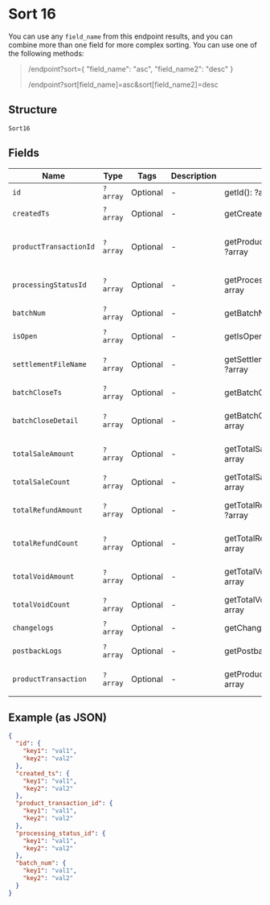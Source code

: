 
# Sort 16

You can use any `field_name` from this endpoint results, and you can combine more than one field for more complex sorting. You can use one of the following methods:

> /endpoint?sort={ "field_name": "asc", "field_name2": "desc" }
> 
> /endpoint?sort[field_name]=asc&sort[field_name2]=desc

## Structure

`Sort16`

## Fields

| Name | Type | Tags | Description | Getter | Setter |
|  --- | --- | --- | --- | --- | --- |
| `id` | `?array` | Optional | - | getId(): ?array | setId(?array id): void |
| `createdTs` | `?array` | Optional | - | getCreatedTs(): ?array | setCreatedTs(?array createdTs): void |
| `productTransactionId` | `?array` | Optional | - | getProductTransactionId(): ?array | setProductTransactionId(?array productTransactionId): void |
| `processingStatusId` | `?array` | Optional | - | getProcessingStatusId(): ?array | setProcessingStatusId(?array processingStatusId): void |
| `batchNum` | `?array` | Optional | - | getBatchNum(): ?array | setBatchNum(?array batchNum): void |
| `isOpen` | `?array` | Optional | - | getIsOpen(): ?array | setIsOpen(?array isOpen): void |
| `settlementFileName` | `?array` | Optional | - | getSettlementFileName(): ?array | setSettlementFileName(?array settlementFileName): void |
| `batchCloseTs` | `?array` | Optional | - | getBatchCloseTs(): ?array | setBatchCloseTs(?array batchCloseTs): void |
| `batchCloseDetail` | `?array` | Optional | - | getBatchCloseDetail(): ?array | setBatchCloseDetail(?array batchCloseDetail): void |
| `totalSaleAmount` | `?array` | Optional | - | getTotalSaleAmount(): ?array | setTotalSaleAmount(?array totalSaleAmount): void |
| `totalSaleCount` | `?array` | Optional | - | getTotalSaleCount(): ?array | setTotalSaleCount(?array totalSaleCount): void |
| `totalRefundAmount` | `?array` | Optional | - | getTotalRefundAmount(): ?array | setTotalRefundAmount(?array totalRefundAmount): void |
| `totalRefundCount` | `?array` | Optional | - | getTotalRefundCount(): ?array | setTotalRefundCount(?array totalRefundCount): void |
| `totalVoidAmount` | `?array` | Optional | - | getTotalVoidAmount(): ?array | setTotalVoidAmount(?array totalVoidAmount): void |
| `totalVoidCount` | `?array` | Optional | - | getTotalVoidCount(): ?array | setTotalVoidCount(?array totalVoidCount): void |
| `changelogs` | `?array` | Optional | - | getChangelogs(): ?array | setChangelogs(?array changelogs): void |
| `postbackLogs` | `?array` | Optional | - | getPostbackLogs(): ?array | setPostbackLogs(?array postbackLogs): void |
| `productTransaction` | `?array` | Optional | - | getProductTransaction(): ?array | setProductTransaction(?array productTransaction): void |

## Example (as JSON)

```json
{
  "id": {
    "key1": "val1",
    "key2": "val2"
  },
  "created_ts": {
    "key1": "val1",
    "key2": "val2"
  },
  "product_transaction_id": {
    "key1": "val1",
    "key2": "val2"
  },
  "processing_status_id": {
    "key1": "val1",
    "key2": "val2"
  },
  "batch_num": {
    "key1": "val1",
    "key2": "val2"
  }
}
```

